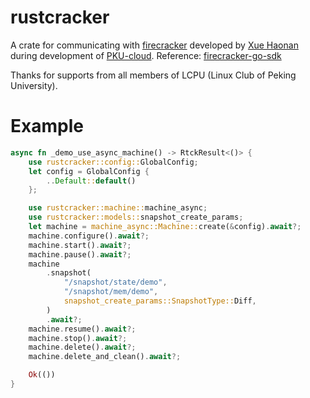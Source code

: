 # rustcracker
A crate for communicating with [firecracker](https://github.com/firecracker-microvm/firecracker) developed by [Xue Haonan](https://github.com/xuehaonan27) during development of [PKU-cloud](https://github.com/lcpu-club/PKU-cloud). Reference: [firecracker-go-sdk](https://github.com/gbionescu/firecracker-go-sdk)

Thanks for supports from all members of LCPU (Linux Club of Peking University).

# Example
```Rust
async fn _demo_use_async_machine() -> RtckResult<()> {
    use rustcracker::config::GlobalConfig;
    let config = GlobalConfig {
        ..Default::default()
    };

    use rustcracker::machine::machine_async;
    use rustcracker::models::snapshot_create_params;
    let machine = machine_async::Machine::create(&config).await?;
    machine.configure().await?;
    machine.start().await?;
    machine.pause().await?;
    machine
        .snapshot(
            "/snapshot/state/demo",
            "/snapshot/mem/demo",
            snapshot_create_params::SnapshotType::Diff,
        )
        .await?;
    machine.resume().await?;
    machine.stop().await?;
    machine.delete().await?;
    machine.delete_and_clean().await?;

    Ok(())
}
```